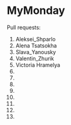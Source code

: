 # MyMonday
Pull requests:
1. Aleksei_Shparlo
2. Alena Tsatsokha
3. Slava_Yanousky
4. Valentin_Zhurik
5. Victoria Hramelya
6.
7.
8.
9.
10.
11.
12.
13.
